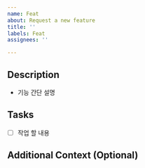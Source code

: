 ```yaml
---
name: Feat
about: Request a new feature
title: ''
labels: Feat
assignees: ''

---
```


## Description
- 기능 간단 설명

## Tasks
- [ ] 작업 할 내용

## Additional Context (Optional)
